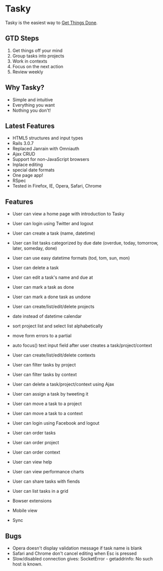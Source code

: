 # Tasky

Tasky is the easiest way to [Get Things Done](http://en.wikipedia.org/wiki/Getting_Things_Done).

## GTD Steps

1. Get things off your mind
2. Group tasks into projects
3. Work in contexts
4. Focus on the next action
5. Review weekly

## Why Tasky?

- Simple and intuitive
- Everything you want
- Nothing you don't!

## Latest Features

- HTML5 structures and input types
- Rails 3.0.7
- Replaced Janrain with Omniauth
- Ajax CRUD
- Support for non-JavaScript browsers
- Inplace editing
- special date formats
- One page app!
- RSpec
- Tested in Firefox, IE, Opera, Safari, Chrome

## Features

- User can view a home page with introduction to Tasky
- User can login using Twitter and logout
- User can create a task (name, datetime)
- User can list tasks categorized by due date (overdue, today, tomorrow, later, someday, done)
- User can use easy datetime formats (tod, tom, sun, mon)
- User can delete a task
- User can edit a task's name and due at
- User can mark a task as done
- User can mark a done task as undone
- User can create/list/edit/delete projects
- date instead of datetime calendar

- sort project list and select list alphabetically
- move form errors to a partial
- auto focus() text input field after user cteates a task/project/context
- User can create/list/edit/delete contexts
- User can filter tasks by project
- User can filter tasks by context
- User can delete a task/project/context using Ajax
- User can assign a task by tweeting it
- User can move a task to a project
- User can move a task to a context
- User can login using Facebook and logout
- User can order tasks
- User can order project
- User can order context
- User can view help
- User can view performance charts
- User can share tasks with fiends
- User can list tasks in a grid
- Bowser extensions
- Mobile view
- Sync

## Bugs

- Opera doesn't display validation message if task name is blank
- Safari and Chrome don't cancel editing when Esc is pressed
- Slow/disabled connection gives: SocketError - getaddrinfo: No such host is known. 